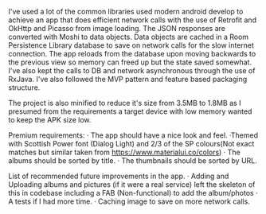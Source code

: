 I've used a lot of the common libraries used modern android develop to achieve an app that does efficient network calls with the use of Retrofit and OkHttp and Picasso from image loading. The JSON responses are converted with Moshi to data objects. Data objects are cached in a Room Persistence Library database to save on network calls for the slow internet connection. The app reloads from the database upon moving backwards to the previous view so memory can freed up but the state saved somewhat. I've also kept the calls to DB and network asynchronous through the use of RxJava. I've also followed the MVP pattern and feature based packaging structure.

The project is also minified to reduce it's size from 3.5MB to 1.8MB as I presumed from the requirements a target device with low memory wanted to keep the APK size low.

Premium requirements:
·  The app should have a nice look and feel.
    ·Themed with Scottish Power font (Dialog Light) and 2/3 of the SP colours(Not exact matches but similar taken from https://www.materialui.co/colors)
·  The albums should be sorted by title.
·  The thumbnails should be sorted by URL.

List of recommended future improvements in the app.
  · Adding and Uploading albums and pictures (if it were a real service) left the skeleton of this in codebase including a FAB (Non-functional) to add the album/photos
  · A tests if I had more time.
  · Caching image to save on more network calls.
